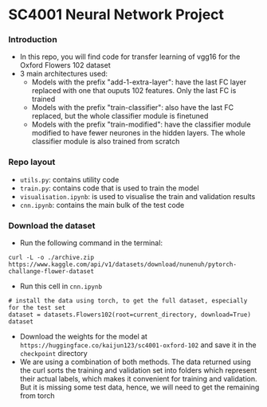 # SC4001 Neural Network Project

### Introduction
- In this repo, you will find code for transfer learning of vgg16 for the Oxford Flowers 102 dataset
- 3 main architectures used:
  - Models with the prefix "add-1-extra-layer": have the last FC layer replaced with one that ouputs 102 features. Only the last FC is trained
  - Models with the prefix "train-classifier": also have the last FC replaced, but the whole classifier module is finetuned
  - Models with the prefix "train-modified": have the classifier module modified to have fewer neurones in the hidden layers. The whole classifier module is also trained from scratch

### Repo layout
- `utils.py`: contains utility code
- `train.py`: contains code that is used to train the model
- `visualisation.ipynb`: is used to visualise the train and validation results
- `cnn.ipynb`: contains the main bulk of the test code


### Download the dataset
- Run the following command in the terminal:
```
curl -L -o ./archive.zip https://www.kaggle.com/api/v1/datasets/download/nunenuh/pytorch-challange-flower-dataset
```
- Run this cell in `cnn.ipynb`
```
# install the data using torch, to get the full dataset, especially for the test set
dataset = datasets.Flowers102(root=current_directory, download=True)
dataset
```
- Download the weights for the model at `https://huggingface.co/kaijun123/sc4001-oxford-102` and save it in the `checkpoint` directory
- We are using a combination of both methods. The data returned using the curl sorts the training and validation set into folders which represent their actual labels, which makes it convenient for training and validation. But it is missing some test data, hence, we will need to get the remaining from torch


